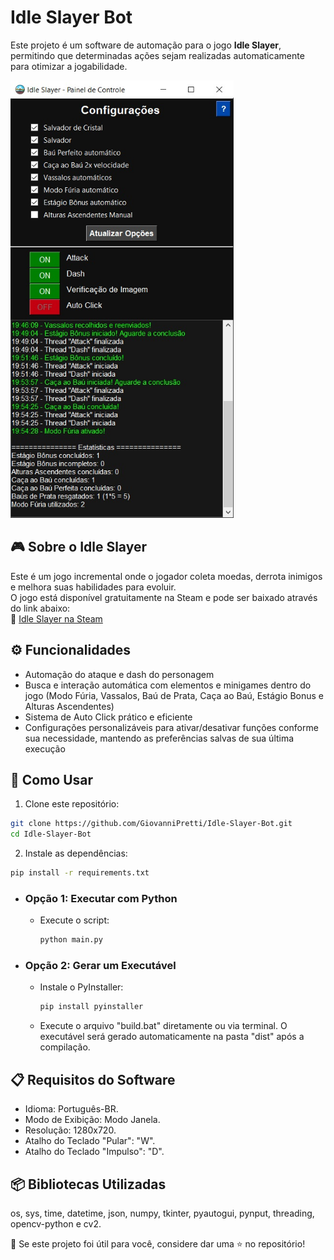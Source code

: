 # Idle Slayer Bot
Este projeto é um software de automação para o jogo **Idle Slayer**, permitindo que determinadas ações sejam realizadas automaticamente para otimizar a jogabilidade.

<img src="assets/preview.jpg" alt="Idle Slayer Bot Preview" height="700"/>

## 🎮 Sobre o Idle Slayer
Este é um jogo incremental onde o jogador coleta moedas, derrota inimigos e melhora suas habilidades para evoluir.  
O jogo está disponível gratuitamente na Steam e pode ser baixado através do link abaixo:  
🔗 [Idle Slayer na Steam](https://store.steampowered.com/app/1353300/Idle_Slayer/)  

## ⚙️ Funcionalidades
- Automação do ataque e dash do personagem
- Busca e interação automática com elementos e minigames dentro do jogo (Modo Fúria, Vassalos, Baú de Prata, Caça ao Baú, Estágio Bonus e Alturas Ascendentes)
- Sistema de Auto Click prático e eficiente
- Configurações personalizáveis para ativar/desativar funções conforme sua necessidade, mantendo as preferências salvas de sua última execução

## 🚀 Como Usar
1. Clone este repositório:
  ```bash
  git clone https://github.com/GiovanniPretti/Idle-Slayer-Bot.git
  cd Idle-Slayer-Bot
  ```
2. Instale as dependências:
  ```bash
  pip install -r requirements.txt
  ```

- ### Opção 1: Executar com Python
  - Execute o script:
    ```bash
    python main.py
    ```

- ### Opção 2: Gerar um Executável
  - Instale o PyInstaller:
    ```bash
    pip install pyinstaller
    ```
  - Execute o arquivo "build.bat" diretamente ou via terminal. O executável será gerado automaticamente na pasta "dist" após a compilação.

## 📋 Requisitos do Software
- Idioma: Português-BR.
- Modo de Exibição: Modo Janela.
- Resolução: 1280x720.
- Atalho do Teclado "Pular": "W".
- Atalho do Teclado "Impulso": "D".

## 📦 Bibliotecas Utilizadas
os, sys, time, datetime, json, numpy, tkinter, pyautogui, pynput, threading, opencv-python e cv2.


📌 Se este projeto foi útil para você, considere dar uma ⭐ no repositório!
